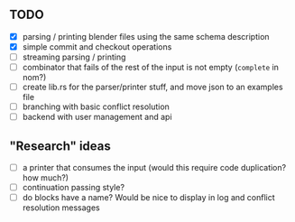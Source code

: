 ## TODO
- [x] parsing / printing blender files using the same schema description
- [x] simple commit and checkout operations
- [ ] streaming parsing / printing
- [ ] combinator that fails of the rest of the input is not empty (`complete` in nom?)
- [ ] create lib.rs for the parser/printer stuff, and move json to an examples file
- [ ] branching with basic conflict resolution
- [ ] backend with user management and api

## "Research" ideas
- [ ] a printer that consumes the input (would this require code duplication? how much?)
- [ ] continuation passing style?
- [ ] do blocks have a name? Would be nice to display in log and conflict resolution messages

